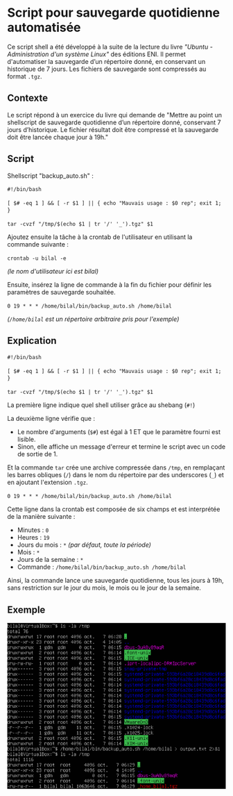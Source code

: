 # Script pour sauvegarde quotidienne automatisée

Ce script shell a été développé à la suite de la lecture du livre _"Ubuntu - Administration d'un système Linux"_ des éditions ENI. Il permet d'automatiser la sauvegarde d’un répertoire donné, en conservant un historique de 7 jours. Les fichiers de sauvegarde sont compressés au format `.tgz`.


## Contexte

Le script répond à un exercice du livre qui demande de "Mettre au point un shellscript de sauvegarde quotidienne d’un répertoire donné, conservant 7 jours d’historique. Le fichier résultat doit être compressé et la sauvegarde doit être lancée chaque jour à 19h." 


## Script

Shellscript "backup_auto.sh" :

```
#!/bin/bash

[ $# -eq 1 ] && [ -r $1 ] || { echo "Mauvais usage : $0 rep"; exit 1; }

tar -cvzf "/tmp/$(echo $1 | tr '/' '_').tgz" $1
```


Ajoutez ensuite la tâche à la crontab de l'utilisateur en utilisant la commande suivante :

`crontab -u bilal -e` 

*(le nom d'utilisateur ici est bilal)*


Ensuite, insérez la ligne de commande à la fin du fichier pour définir les paramètres de sauvegarde souhaitée.

`0 19 * * * /home/bilal/bin/backup_auto.sh /home/bilal`

*(`/home/bilal` est un répertoire arbitraire pris pour l'exemple)*


## Explication

```
#!/bin/bash

[ $# -eq 1 ] && [ -r $1 ] || { echo "Mauvais usage : $0 rep"; exit 1; }

tar -cvzf "/tmp/$(echo $1 | tr '/' '_').tgz" $1
```

La première ligne indique quel shell utiliser grâce au shebang (`#!`)

La deuxième ligne vérifie que :

- Le nombre d'arguments (`$#`) est égal à 1 ET que le paramètre fourni est lisible.
- Sinon, elle affiche un message d'erreur et termine le script avec un code de sortie de 1.

Et la commande `tar` crée une archive compressée dans `/tmp`, en remplaçant les barres obliques (`/`) dans le nom du répertoire par des underscores (`_`) et en ajoutant l'extension `.tgz`.

`0 19 * * * /home/bilal/bin/backup_auto.sh /home/bilal`

Cette ligne dans la crontab est composée de six champs et est interprétée de la manière suivante :

- Minutes : `0`
- Heures : `19`
- Jours du mois : `*` *(par défaut, toute la période)*
- Mois : `*`
- Jours de la semaine : `*`
- Commande : `/home/bilal/bin/backup_auto.sh /home/bilal`

Ainsi, la commande lance une sauvegarde quotidienne, tous les jours à 19h, sans restriction sur le jour du mois, le mois ou le jour de la semaine.


## Exemple

![Exemple](exemple.png)
